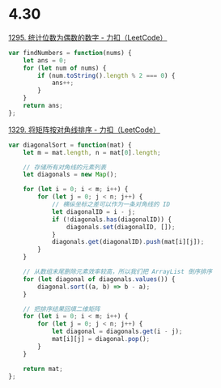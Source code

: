 # 4.30

[1295. 统计位数为偶数的数字 - 力扣（LeetCode）](https://leetcode.cn/problems/find-numbers-with-even-number-of-digits/submissions/626779167/?envType=daily-question&envId=2025-04-30)

```javascript
var findNumbers = function(nums) {
    let ans = 0;
    for (let num of nums) {
        if (num.toString().length % 2 === 0) {
            ans++;
        }
    }
    return ans;
};
```

[1329. 将矩阵按对角线排序 - 力扣（LeetCode）](https://leetcode.cn/problems/sort-the-matrix-diagonally/description/)

```javascript
var diagonalSort = function(mat) {
    let m = mat.length, n = mat[0].length;

    // 存储所有对角线的元素列表
    let diagonals = new Map();

    for (let i = 0; i < m; i++) {
        for (let j = 0; j < n; j++) {
            // 横纵坐标之差可以作为一条对角线的 ID
            let diagonalID = i - j;
            if (!diagonals.has(diagonalID)) {
                diagonals.set(diagonalID, []);
            }
            diagonals.get(diagonalID).push(mat[i][j]);
        }
    }

    // 从数组末尾删除元素效率较高，所以我们把 ArrayList 倒序排序
    for (let diagonal of diagonals.values()) {
        diagonal.sort((a, b) => b - a);
    }

    // 把排序结果回填二维矩阵
    for (let i = 0; i < m; i++) {
        for (let j = 0; j < n; j++) {
            let diagonal = diagonals.get(i - j);
            mat[i][j] = diagonal.pop();
        }
    }

    return mat;
};
```